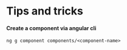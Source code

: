 # Tips and tricks

#### Create a component via angular cli

    ng g component components/<component-name>
